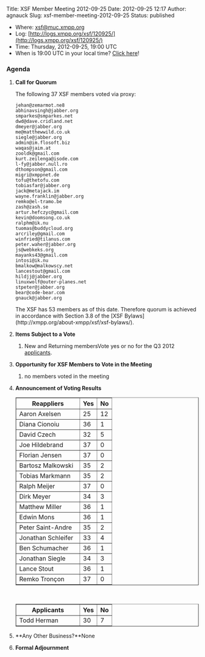 Title: XSF Member Meeting 2012-09-25
Date: 2012-09-25 12:17
Author: agnauck
Slug: xsf-member-meeting-2012-09-25
Status: published

-   <span>Where</span>: [xsf@muc.xmpp.org  
   ](xmpp:xsf@muc.xmpp.org?join)
-   Log:
    [http://logs.xmpp.org/xsf/120925/](http://logs.xmpp.org/xsf/120925/)
-   Time: Thursday, 2012-09-25, 19:00 UTC
-   When is 19:00 UTC in your local time? [Click
    here](http://www.worldtimeserver.com/)!

### Agenda

1.  **Call for Quorum**

    The following 37 XSF members voted via proxy:

        jehan@zemarmot.ne8
        abhinavsingh@jabber.org
        smparkes@smparkes.net
        dwd@dave.cridland.net
        dmeyer@jabber.org
        me@matthewwild.co.uk
        siegle@jabber.org
        admin@im.flosoft.biz
        waqas@jaim.at
        zooldk@gmail.com
        kurt.zeilenga@isode.com
        l-fy@jabber.null.ro
        dthompson@gmail.com
        migri@xmppnet.de
        tofu@thetofu.com
        tobiasfar@jabber.org
        jack@metajack.im
        wayne.franklin@jabber.org
        remko@el-tramo.be
        zash@zash.se
        artur.hefczyc@gmail.com
        kevin@doomsong.co.uk
        ralphm@ik.nu
        tuomas@buddycloud.org
        arcriley@gmail.com
        winfried@tilanus.com
        peter.waher@jabber.org
        js@webkeks.org
        mayanks43@gmail.com
        intosi@ik.nu
        bmalkow@malkowscy.net
        lancestout@gmail.com
        hildjj@jabber.org
        linuxwolf@outer-planes.net
        stpeter@jabber.org
        bear@code-bear.com
        gnauck@jabber.org

    <p>
    The XSF has 53 members as of this date. Therefore quorum is achieved
    in accordance with Section 3.8 of the [XSF
    Bylaws](http://xmpp.org/about-xmpp/xsf/xsf-bylaws/).

2.  **Items Subject to a Vote**
    1.  New and Returning membersVote yes or no for the Q3 2012
        [applicants](http://wiki.xmpp.org/web/Membership_Applications_Q3_2012).

3.  **Opportunity for XSF Members to Vote in the Meeting**
    1.  no members voted in the meeting

4.  **Announcement of Voting Results**  

    <table border="1" cellspacing="0" cellpadding="3">
    <tbody>
    <tr>
    <th style="width: 150px;">
    Reappliers

    </th>
    <th>
    Yes

    </th>
    <th>
    No

    </th>
    </tr>
    <tr>
    <td>
    Aaron Axelsen

    </td>
    <td>
    25

    </td>
    <td>
    12

    </td>
    </tr>
    <tr>
    <td>
    Diana Cionoiu

    </td>
    <td>
    36

    </td>
    <td>
    1

    </td>
    </tr>
    <tr>
    <td>
    David Czech

    </td>
    <td>
    32

    </td>
    <td>
    5

    </td>
    </tr>
    <tr>
    <td>
    Joe Hildebrand

    </td>
    <td>
    37

    </td>
    <td>
    0

    </td>
    </tr>
    <tr>
    <td>
    Florian Jensen

    </td>
    <td>
    37

    </td>
    <td>
    0

    </td>
    </tr>
    <tr>
    <td>
    Bartosz Malkowski

    </td>
    <td>
    35

    </td>
    <td>
    2

    </td>
    </tr>
    <tr>
    <td>
    Tobias Markmann

    </td>
    <td>
    35

    </td>
    <td>
    2

    </td>
    </tr>
    <tr>
    <td>
    Ralph Meijer

    </td>
    <td>
    37

    </td>
    <td>
    0

    </td>
    </tr>
    <tr>
    <td>
    Dirk Meyer

    </td>
    <td>
    34

    </td>
    <td>
    3

    </td>
    </tr>
    <tr>
    <td>
    Matthew Miller

    </td>
    <td>
    36

    </td>
    <td>
    1

    </td>
    </tr>
    <tr>
    <td>
    Edwin Mons

    </td>
    <td>
    36

    </td>
    <td>
    1

    </td>
    </tr>
    <tr>
    <td>
    Peter Saint-Andre

    </td>
    <td>
    35

    </td>
    <td>
    2

    </td>
    </tr>
    <tr>
    <td>
    Jonathan Schleifer

    </td>
    <td>
    33

    </td>
    <td>
    4

    </td>
    </tr>
    <tr>
    <td>
    Ben Schumacher

    </td>
    <td>
    36

    </td>
    <td>
    1

    </td>
    </tr>
    <tr>
    <td>
    Jonathan Siegle

    </td>
    <td>
    34

    </td>
    <td>
    3

    </td>
    </tr>
    <tr>
    <td>
    Lance Stout

    </td>
    <td>
    36

    </td>
    <td>
    1

    </td>
    </tr>
    <tr>
    <td>
    Remko Tronçon

    </td>
    <td>
    37

    </td>
    <td>
    0

    </td>
    </tr>
    </tbody>
    </table>
     

    <table border="1" cellspacing="0" cellpadding="3">
    <tbody>
    <tr>
    <th style="width: 150px; height: 27px;">
    Applicants

    </th>
    <th style="height: 27px;">
    Yes

    </th>
    <th style="height: 27px;">
    No

    </th>
    </tr>
    <tr>
    <td style="height: 27px;">
    Todd Herman

    </td>
    <td style="height: 27px;">
    30

    </td>
    <td style="height: 27px;">
    7

    </td>
    </tr>
    </tbody>
    </table>
5.  **Any Other Business?**None
6.  **Formal Adjournment**

